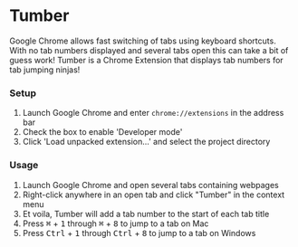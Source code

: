 # Tumber #

Google Chrome allows fast switching of tabs using keyboard shortcuts.  With no tab numbers displayed and several tabs open this can take a bit of guess work!  Tumber is a Chrome Extension that displays tab numbers for tab jumping ninjas!

### Setup ###

1. Launch Google Chrome and enter `chrome://extensions` in the address bar
2. Check the box to enable 'Developer mode'
3. Click 'Load unpacked extension...' and select the project directory

### Usage ###

1. Launch Google Chrome and open several tabs containing webpages
2. Right-click anywhere in an open tab and click "Tumber" in the context menu
3. Et voila, Tumber will add a tab number to the start of each tab title
4. Press <kbd>&#8984;</kbd> + <kbd>1</kbd> through <kbd>&#8984;</kbd> + <kbd>8</kbd> to jump to a tab on Mac
5. Press <kbd>Ctrl</kbd> + <kbd>1</kbd> through <kbd>Ctrl</kbd> + <kbd>8</kbd> to jump to a tab on Windows
